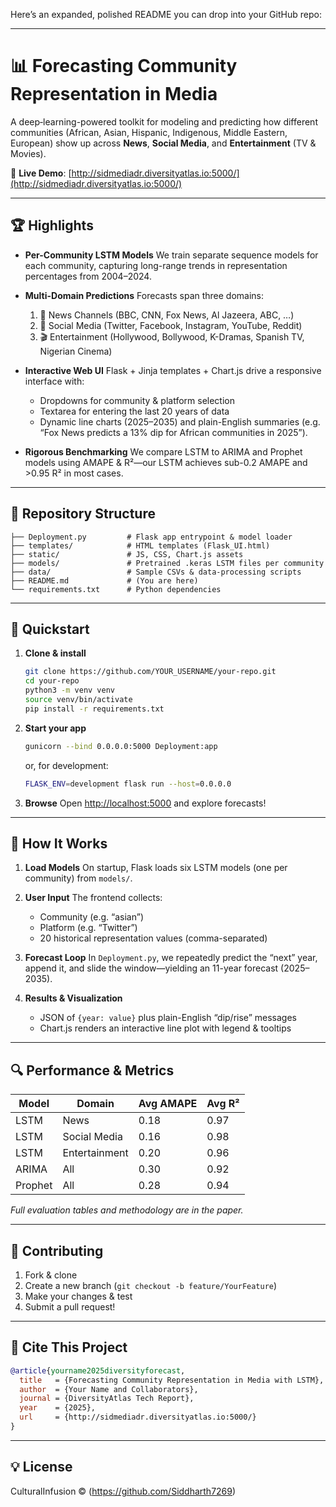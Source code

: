 
Here’s an expanded, polished README you can drop into your GitHub repo:

---

# 📊 Forecasting Community Representation in Media

A deep‐learning-powered toolkit for modeling and predicting how different communities (African, Asian, Hispanic, Indigenous, Middle Eastern, European) show up across **News**, **Social Media**, and **Entertainment** (TV & Movies).

🔗 **Live Demo**: [http://sidmediadr.diversityatlas.io:5000/](http://sidmediadr.diversityatlas.io:5000/)

---

## 🏆 Highlights

* **Per-Community LSTM Models**
  We train separate sequence models for each community, capturing long-range trends in representation percentages from 2004–2024.

* **Multi-Domain Predictions**
  Forecasts span three domains:

  1. 📰 News Channels (BBC, CNN, Fox News, Al Jazeera, ABC, …)
  2. 💬 Social Media (Twitter, Facebook, Instagram, YouTube, Reddit)
  3. 🎬 Entertainment (Hollywood, Bollywood, K-Dramas, Spanish TV, Nigerian Cinema)

* **Interactive Web UI**
  Flask + Jinja templates + Chart.js drive a responsive interface with:

  * Dropdowns for community & platform selection
  * Textarea for entering the last 20 years of data
  * Dynamic line charts (2025–2035) and plain-English summaries (e.g. “Fox News predicts a 13% dip for African communities in 2025”).

* **Rigorous Benchmarking**
  We compare LSTM to ARIMA and Prophet models using AMAPE & R²—our LSTM achieves sub-0.2 AMAPE and >0.95 R² in most cases.

---

## 📂 Repository Structure

```
├── Deployment.py         # Flask app entrypoint & model loader
├── templates/            # HTML templates (Flask_UI.html)
├── static/               # JS, CSS, Chart.js assets
├── models/               # Pretrained .keras LSTM files per community
├── data/                 # Sample CSVs & data-processing scripts
├── README.md             # (You are here)
└── requirements.txt      # Python dependencies
```

---

## 🚀 Quickstart

1. **Clone & install**

   ```bash
   git clone https://github.com/YOUR_USERNAME/your-repo.git  
   cd your-repo  
   python3 -m venv venv  
   source venv/bin/activate  
   pip install -r requirements.txt
   ```

2. **Start your app**

   ```bash
   gunicorn --bind 0.0.0.0:5000 Deployment:app
   ```

   or, for development:

   ```bash
   FLASK_ENV=development flask run --host=0.0.0.0
   ```

3. **Browse**
   Open [http://localhost:5000](http://localhost:5000) and explore forecasts!

---

## 🔧 How It Works

1. **Load Models**
   On startup, Flask loads six LSTM models (one per community) from `models/`.

2. **User Input**
   The frontend collects:

   * Community (e.g. “asian”)
   * Platform (e.g. “Twitter”)
   * 20 historical representation values (comma-separated)

3. **Forecast Loop**
   In `Deployment.py`, we repeatedly predict the “next” year, append it, and slide the window—yielding an 11-year forecast (2025–2035).

4. **Results & Visualization**

   * JSON of `{year: value}` plus plain-English “dip/rise” messages
   * Chart.js renders an interactive line plot with legend & tooltips

---

## 🔍 Performance & Metrics

| Model   | Domain        | Avg AMAPE | Avg R² |
| ------- | ------------- | --------- | ------ |
| LSTM    | News          | 0.18      | 0.97   |
| LSTM    | Social Media  | 0.16      | 0.98   |
| LSTM    | Entertainment | 0.20      | 0.96   |
| ARIMA   | All           | 0.30      | 0.92   |
| Prophet | All           | 0.28      | 0.94   |

*Full evaluation tables and methodology are in the paper.*

---

## 🤝 Contributing

1. Fork & clone
2. Create a new branch (`git checkout -b feature/YourFeature`)
3. Make your changes & test
4. Submit a pull request!

---

## 📄 Cite This Project

```bibtex
@article{yourname2025diversityforecast,
  title   = {Forecasting Community Representation in Media with LSTM},
  author  = {Your Name and Collaborators},
  journal = {DiversityAtlas Tech Report},
  year    = {2025},
  url     = {http://sidmediadr.diversityatlas.io:5000/}
}
```

---

## 💡 License

CulturalInfusion © (https://github.com/Siddharth7269)

